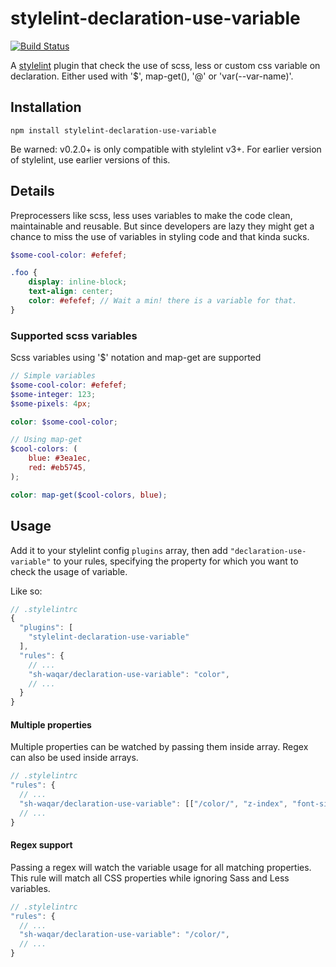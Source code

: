 # stylelint-declaration-use-variable

[![Build Status](https://travis-ci.org/sh-waqar/stylelint-declaration-use-variable.svg?branch=master)](https://travis-ci.org/sh-waqar/stylelint-declaration-use-variable)

A [stylelint](https://github.com/stylelint/stylelint) plugin that check the use of scss, less or custom css variable on declaration. Either used with '$', map-get(), '@' or 'var(--var-name)'.

## Installation

```
npm install stylelint-declaration-use-variable
```

Be warned: v0.2.0+ is only compatible with stylelint v3+. For earlier version of stylelint, use earlier versions of this.

## Details

Preprocessers like scss, less uses variables to make the code clean, maintainable and reusable. But since developers are lazy they might get a chance to miss the use of variables in styling code and that kinda sucks.

```scss
$some-cool-color: #efefef;

.foo {
    display: inline-block;
    text-align: center;
    color: #efefef; // Wait a min! there is a variable for that.
}
```

### Supported scss variables

Scss variables using '$' notation and map-get are supported
```scss
// Simple variables
$some-cool-color: #efefef;
$some-integer: 123;
$some-pixels: 4px;

color: $some-cool-color;

// Using map-get
$cool-colors: (
    blue: #3ea1ec,
    red: #eb5745,
);

color: map-get($cool-colors, blue);

```

## Usage

Add it to your stylelint config `plugins` array, then add `"declaration-use-variable"` to your rules,
specifying the property for which you want to check the usage of variable.

Like so:

```js
// .stylelintrc
{
  "plugins": [
    "stylelint-declaration-use-variable"
  ],
  "rules": {
    // ...
    "sh-waqar/declaration-use-variable": "color",
    // ...
  }
}
```

#### Multiple properties

Multiple properties can be watched by passing them inside array. Regex can also be used inside arrays.

```js
// .stylelintrc
"rules": {
  // ...
  "sh-waqar/declaration-use-variable": [["/color/", "z-index", "font-size"]],
  // ...
}
```

#### Regex support

Passing a regex will watch the variable usage for all matching properties. This rule will match all CSS properties while ignoring Sass and Less variables.

```js
// .stylelintrc
"rules": {
  // ...
  "sh-waqar/declaration-use-variable": "/color/",
  // ...
}
```

